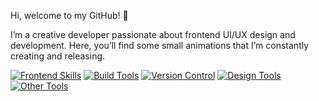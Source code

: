 Hi, welcome to my GitHub! 👋

I’m a creative developer passionate about frontend UI/UX design and development. Here, you’ll find some small animations that I’m constantly creating and releasing.
<!---
Oliverluo0723/Oliverluo0723 is a ✨ special ✨ repository because its `README.md` (this file) appears on your GitHub profile.
You can click the Preview link to take a look at your changes.
--->
<!---[![My Skills](https://skillicons.dev/icons?i=js,html,css,figma,ps,ai,blender,bootstrap,docker,git,github,nodejs,pnpm,react,vue,redux,sass,threejs,vite,webpack,gsap)](https://skillicons.dev)--->
[![Frontend Skills](https://skillicons.dev/icons?i=js,html,css,react,vue,redux,sass,threejs,gsap)](https://skillicons.dev)
[![Build Tools](https://skillicons.dev/icons?i=nodejs,pnpm,vite,webpack)](https://skillicons.dev)
[![Version Control](https://skillicons.dev/icons?i=git,github)](https://skillicons.dev)
[![Design Tools](https://skillicons.dev/icons?i=figma,ps,ai,blender)](https://skillicons.dev)
[![Other Tools](https://skillicons.dev/icons?i=bootstrap,docker)](https://skillicons.dev)


